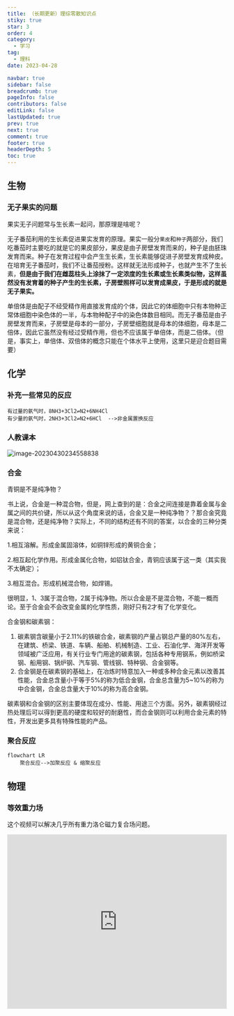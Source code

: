 ```yaml
---
title: （长期更新）理综零散知识点
stiky: true
star: 3
order: 4
category:
  - 学习
tag:
  - 理科
date: 2023-04-28

navbar: true
sidebar: false
breadcrumb: true
pageInfo: false
contributors: false
editLink: false
lastUpdated: true
prev: true
next: true
comment: true
footer: true
headerDepth: 5
toc: true
---
```



## 生物

### 无子果实的问题

果实无子问题常与生长素一起问，那原理是啥呢？

无子番茄利用的生长素促进果实发育的原理。果实一般分`果皮`和`种子`两部分，我们吃番茄时主要吃的就是它的果皮部分，果皮是由子房壁发育而来的，种子是由胚珠发育而来。种子在发育过程中会产生生长素，生长素能够促进子房壁发育成种皮。在培育无子番茄时，我们不让番茄授粉。这样就无法形成种子，也就产生不了生长素，**但是由于我们在雌蕊柱头上涂抹了一定浓度的生长素或生长素类似物，这样虽然没有发育着的种子产生的生长素，子房壁照样可以发育成果皮，于是形成的就是无子果实。**

单倍体是由配子不经受精作用直接发育成的个体，因此它的体细胞中只有本物种正常体细胞中染色体的一半，与本物种配子中的染色体数目相同。而无子番茄是由子房壁发育而来，子房壁是母本的一部分，子房壁细胞就是母本的体细胞，母本是二倍体，因此它虽然没有经过受精作用，但也不应该属于单倍体，而是二倍体。（但是，事实上，单倍体、双倍体的概念只能在个体水平上使用，这里只是迎合题目需要）

## 化学

### 补充一些常见的反应

```
有过量的氨气时，8NH3+3Cl2⇌N2+6NH4Cl
有少量的氨气时，2NH3+3Cl2⇌N2+6HCl  -->非金属置换反应
```

### 人教课本

![image-20230430234558838](https://ihs-1317591693.cos.ap-guangzhou.myqcloud.com/grdoc/image-20230430234558838.png)


### 合金

青铜是不是纯净物？

书上说，合金是一种混合物，但是，网上查到的是：合金之间连接是靠着金属与金属之间的共价键，所以从这个角度来说的话，合金又是一种纯净物？？那合金究竟是混合物，还是纯净物？实际上，不同的结构还有不同的答案，以合金的三种分类来说：

1.相互溶解。形成金属固溶体，如铜锌形成的黄铜合金；

2.相互起化学作用。形成金属化合物，如铝钛合金，青铜应该属于这一类（其实我不太确定）；

3.相互混合。形成机械混合物，如焊锡。

很明显，1、3属于混合物，2属于纯净物。所以合金是不是混合物，不能一概而论。至于合金会不会改变金属的化学性质，刚好只有2才有了化学变化。

合金钢和碳素钢：

1. 碳素钢含碳量小于2.11%的铁碳合金，碳素钢的产量占钢总产量的80%左右，在建筑、桥梁、铁道、车辆、船舶、机械制造、工业、石油化学、海洋开发等领域被广泛应用，有关行业专门用途的碳素钢，包括各种专用钢系，例如桥梁钢、船用钢、锅炉钢、汽车钢、管线钢、特种钢、合金钢等。
2. 合金钢是在碳素钢的基础上，在冶炼时特意加入一种或多种合金元素以改善其性能，合金总含量小于等于5%的称为低合金钢，合金总含量为5~10%的称为中合金钢，合金总含量大于10%的称为高合金钢。

碳素钢和合金钢的区别主要体现在成分、性能、用途三个方面。另外，碳素钢经过热处理后可以得到更高的硬度和较好的耐磨性，而合金钢则可以利用合金元素的特性，开发出更多具有特殊性能的产品。

### 聚合反应

```mermaid
flowchart LR
	聚合反应-->加聚反应 & 缩聚反应
```

## 物理

### 等效重力场

这个视频可以解决几乎所有重力洛仑磁力复合场问题。

<iframe id="spkj" src="https://player.bilibili.com/player.html?aid=380851023&bvid=BV1Vf4y1F7z9&cid=489600456&page=1&autoplay=0" scrolling="no" border="0" frameborder="no" framespacing="0" allowfullscreen="true" width="100%" height="400"> </iframe>

